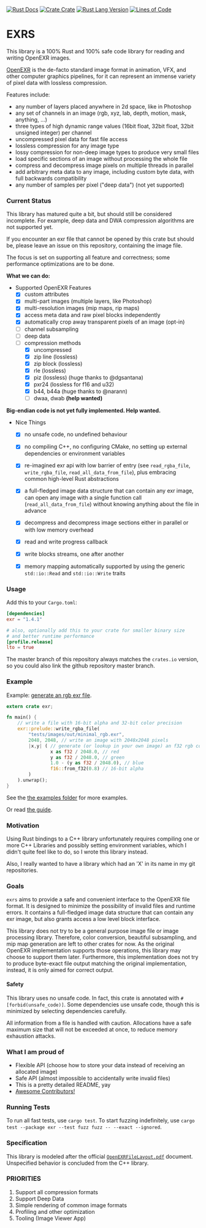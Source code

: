 [![Rust Docs](https://docs.rs/exr/badge.svg)](https://docs.rs/exr) 
[![Crate Crate](https://img.shields.io/crates/v/exr.svg)](https://crates.io/crates/exr) 
[![Rust Lang Version](https://img.shields.io/badge/rustc-1.48+-lightgray.svg)](https://blog.rust-lang.org/2020/11/19/Rust-1.48.html) 
[![Lines of Code](https://tokei.rs/b1/github/johannesvollmer/exrs?category=code)](https://tokei.rs)

# EXRS

This library is a 100% Rust and 100% safe code library for
reading and writing OpenEXR images. 

[OpenEXR](http://www.openexr.com/)
is the de-facto standard image format in animation, VFX, and
other computer graphics pipelines, for it can represent an immense variety of pixel data with lossless compression.

Features include:
- any number of layers placed anywhere in 2d space, like in Photoshop
- any set of channels in an image (rgb, xyz, lab, depth, motion, mask, anything, ...)
- three types of high dynamic range values (16bit float, 32bit float, 32bit unsigned integer) per channel
- uncompressed pixel data for fast file access
- lossless compression for any image type
- lossy compression for non-deep image types to produce very small files
- load specific sections of an image without processing the whole file
- compress and decompress image pixels on multiple threads in parallel
- add arbitrary meta data to any image, including custom byte data, with full backwards compatibility
- any number of samples per pixel ("deep data") (not yet supported)

### Current Status

This library has matured quite a bit, but should still be considered incomplete. 
For example, deep data and DWA compression algorithms are not supported yet.

If you encounter an exr file that cannot be opened by this crate but should be,
please leave an issue on this repository, containing the image file.

The focus is set on supporting all feature and correctness; 
some performance optimizations are to be done.

__What we can do:__

- Supported OpenEXR Features
    - [x] custom attributes
    - [x] multi-part images (multiple layers, like Photoshop)
    - [x] multi-resolution images (mip maps, rip maps)
    - [x] access meta data and raw pixel blocks independently
    - [x] automatically crop away transparent pixels of an image (opt-in)   
    - [ ] channel subsampling
    - [ ] deep data
    - [ ] compression methods
        - [x] uncompressed
        - [x] zip line (lossless)
        - [x] zip block (lossless)
        - [x] rle (lossless)
        - [x] piz (lossless) (huge thanks to @dgsantana)
        - [x] pxr24 (lossless for f16 and u32)
        - [x] b44, b44a (huge thanks to @narann)
        - [ ] dwaa, dwab __(help wanted)__

__Big-endian code is not yet fully implemented. Help wanted.__

- Nice Things
    - [x] no unsafe code, no undefined behaviour
    - [x] no compiling C++, no configuring CMake, 
            no setting up external dependencies or environment variables 
    - [x] re-imagined exr api with low barrier of entry
            (see `read_rgba_file`, `write_rgba_file`, `read_all_data_from_file`),
            plus embracing common high-level Rust abstractions
    - [x] a full-fledged image data structure that can contain any exr image,
            can open any image with a single function call (`read_all_data_from_file`)
            without knowing anything about the file in advance
    - [x] decompress and decompress image sections either 
            in parallel or with low memory overhead
    - [x] read and write progress callback
    - [x] write blocks streams, one after another
    - [x] memory mapping automatically supported 
            by using the generic `std::io::Read` and `std::io::Write` traits


    
<!-- detailed internal feature checklist:
- [x] Inspecting Metadata
    - [x] Singlepart
        - [x] Tiles
        - [x] Scan lines
        - [x] Deep Tiles
        - [ ] Deep Scan Lines _(coded, but untested)_
    - [x] Multipart
        - [x] Tiles
        - [x] Scan lines
        - [ ] Deep Tiles _(coded, but untested)_
        - [x] Deep Scan Lines
    - [x] Multi Resolution
        - [x] Singular Resolution
        - [x] MipMaps
        - [x] RipMaps _(coded, but untested)_
    - [x] Non-Standard Attributes
        - [x] Reading those with known names and unknown names
        - [x] Reading those with known types
        - [x] Reading those with unknown types into a plain byte buffer
    - [x] Nice API for preview attribute extraction
    
- [ ] Decompressing Pixel Data
    - [x] Any LineOrder
    - [x] Any Pixel Type (`f16`, `f32`, `u32`)
    - [x] Multipart
    - [ ] Deep Data
    - [x] Rip/Mip Maps  _(coded, but untested)_
    - [ ] Nice API for RGBA conversion and displaying other color spaces?
    - [ ] Compression Methods
        - [x] Uncompressed
        - [x] ZIPS
        - [x] ZIP
        - [x] RLE
        - [x] PIZ
        - [x] RXR24
        - [x] B44, B44A
        - [ ] DWAA, DWAB

- [ ] Writing images
    - [x] Scan Lines
    - [x] Tiles
    - [x] Multipart
    - [ ] Deep Data
    - [x] User supplied line order
    - [x] Rip/Mip Maps _(coded, but untested)_
    - [x] 100% correct meta data
    - [x] Compression Methods
        - [x] Uncompressed
        - [x] ZIPS (lossless)
        - [x] ZIP (lossless)
        - [x] RLE (lossless)
        - [x] PIZ (lossless)
        - [x] PXR24 (lossless for f16 and u32)
        - [x] B44, B44A
        - [ ] DWAA, DWAB
    
- [x] De/compressing multiple blocks in parallel

- [ ] Profiling and real optimization
    - [x] Memory Mapping

- [x] IO Progress callback?
- [ ] SIMD
- [x] Detailed file validation
    - [x] Channels with an x or y sampling rate other than 1 are allowed only in flat, scan-line based images.
    - [x] If the headers include timeCode and chromaticities attributes, then the values of those attributes must also be the same for all parts of a file
    - [x] Scan-line based images cannot be multi-resolution images. (encoded in type system)
    - [x] Scan-line based images cannot have unspecified line order apparently?
    - [x] layer name is required for multipart images
    - [x] Enforce minimum length of 1 for arrays
    - [x] [Validate data_window matches data size when writing images] is not required because one is inferred from the other
    - [x] Channel names and layer names must be unique
    
- [x] Explore different APIs
    - [x] Let user decide how to store data
    - [x] Loading Metadata and specific tiles or blocks separately
-->
    

### Usage

Add this to your `Cargo.toml`:
```toml
[dependencies]
exr = "1.4.1"

# also, optionally add this to your crate for smaller binary size 
# and better runtime performance
[profile.release]
lto = true
```

The master branch of this repository always matches the `crates.io` version, 
so you could also link the github repository master branch.

### Example

Example: [generate an rgb exr file](https://github.com/johannesvollmer/exrs/blob/master/examples/0_minimal_rgb_write.rs).

```rust
extern crate exr;

fn main() {
    // write a file with 16-bit alpha and 32-bit color precision
    exr::prelude::write_rgba_file(
        "tests/images/out/minimal_rgb.exr",
        2048, 2048, // write an image with 2048x2048 pixels
        |x,y| ( // generate (or lookup in your own image) an f32 rgb color for each of the 2048x2048 pixels
                x as f32 / 2048.0, // red
                y as f32 / 2048.0, // green
                1.0 - (y as f32 / 2048.0), // blue
                f16::from_f32(0.8) // 16-bit alpha
        )
    ).unwrap();
}
```

See the [the examples folder](https://github.com/johannesvollmer/exrs/tree/master/examples) for more examples.

Or read [the guide](https://github.com/johannesvollmer/exrs/tree/master/GUIDE.md).

### Motivation

Using Rust bindings to a C++ library unfortunately 
requires compiling one or more C++ Libraries 
and possibly setting environment variables, 
which I didn't quite feel like to do, 
so I wrote this library instead.

Also, I really wanted to have a library 
which had an 'X' in its name in my git repositories.

### Goals

`exrs` aims to provide a safe and convenient 
interface to the OpenEXR file format. It is designed 
to minimize the possibility of invalid files and runtime errors.
It contains a full-fledged image data structure that can contain any exr image,
but also grants access a low level block interface.

This library does not try to be a general purpose image file or image processing library.
Therefore, color conversion, beautiful subsampling, and mip map generation are left to other crates for now.
As the original OpenEXR implementation supports those operations, this library may choose to support them later.
Furthermore, this implementation does not try to produce byte-exact file output
matching the original implementation, instead, it is only aimed for correct output.

#### Safety
This library uses no unsafe code. In fact, this crate is annotated with `#[forbid(unsafe_code)]`.
Some dependencies use unsafe code, though this is minimized by selecting dependencies carefully.

All information from a file is handled with caution.
Allocations have a safe maximum size that will not be exceeded at once, 
to reduce memory exhaustion attacks.

### What I am proud of

-   Flexible API (choose how to store your data instead of receiving an allocated image)
-   Safe API (almost impossible to accidentally write invalid files)
-   This is a pretty detailed README, yay
-   [Awesome Contributors!](CONTRIBUTORS.md)

### Running Tests

To run all fast tests, use `cargo test`.
To start fuzzing indefinitely, use `cargo test --package exr --test fuzz fuzz -- --exact --ignored`.

### Specification

This library is modeled after the 
official [`OpenEXRFileLayout.pdf`](http://www.openexr.com/documentation.html)
document. Unspecified behavior is concluded from the C++ library.

### PRIORITIES
1. Support all compression formats
1. Support Deep Data
1. Simple rendering of common image formats
1. Profiling and other optimization
1. Tooling (Image Viewer App)
